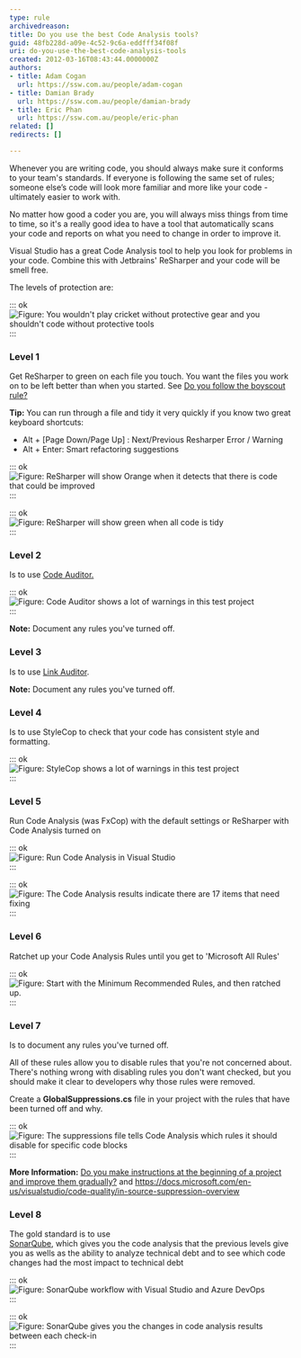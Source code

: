```yaml
---
type: rule
archivedreason: 
title: Do you use the best Code Analysis tools?
guid: 48fb228d-a09e-4c52-9c6a-eddfff34f08f
uri: do-you-use-the-best-code-analysis-tools
created: 2012-03-16T08:43:44.0000000Z
authors:
- title: Adam Cogan
  url: https://ssw.com.au/people/adam-cogan
- title: Damian Brady
  url: https://ssw.com.au/people/damian-brady
- title: Eric Phan
  url: https://ssw.com.au/people/eric-phan
related: []
redirects: []

---
```


Whenever you are writing code, you should always make sure it conforms to your team's standards. If everyone is following the same set of rules; someone else’s code will look more familiar and more like your code - ultimately easier to work with.

No matter how good a coder you are, you will always miss things from time to time, so it's a really good idea to have a tool that automatically scans your code and reports on what you need to change in order to improve it.

Visual Studio has a great Code Analysis tool to help you look for problems in your code. Combine this with Jetbrains' ReSharper and your code will be smell free.

The levels of protection are:

<!--endintro-->


::: ok  
![Figure: You wouldn't play cricket without protective gear and you shouldn't code without protective tools](CricketHelmet.jpg)  
:::

### Level 1

Get ReSharper to green on each file you touch. You want the files you work on to be left better than when you started. See     [Do you follow the boyscout rule?](http://www.ssw.com.au/ssw/standards/rules/RulestoBetterCode.aspx#BoyscoutRule)

**Tip:** You can run through a file and tidy it very quickly if you know two great keyboard shortcuts:

* Alt + [Page Down/Page Up] : Next/Previous Resharper Error / Warning
* Alt + Enter: Smart refactoring suggestions



::: ok  
![Figure: ReSharper will show Orange when it detects that there is code that could be improved](48bc81\_image001.png)  
:::


::: ok  
![Figure: ReSharper will show green when all code is tidy](image002.png)  
:::

### Level 2

Is to use     [Code Auditor.](http://www.ssw.com.au/ssw/CodeAuditor/Default.aspx)


::: ok  
![Figure: Code Auditor shows a lot of warnings in this test project](CodeAuditor.png)  
:::

**Note:** Document any rules you've turned off.

### Level 3

Is to use     [Link Auditor](http://www.ssw.com.au/ssw/LinkAuditor/).

**Note:** Document any rules you've turned off.

### Level 4

Is to use StyleCop to check that your code has consistent style and formatting.


::: ok  
![Figure: StyleCop shows a lot of warnings in this test project](StyleCopInVS2010.png)  
:::

### Level 5

Run Code Analysis (was FxCop) with the default settings or ReSharper with Code Analysis turned on


::: ok  
![Figure: Run Code Analysis in Visual Studio](CodeAnalysisVS11.png)  
:::


::: ok  
![Figure: The Code Analysis results indicate there are 17 items that need fixing](codeanalysis.png)  
:::

### Level 6

Ratchet up your Code Analysis Rules until you get to 'Microsoft All Rules'


::: ok  
![Figure: Start with the Minimum Recommended Rules, and then ratched up.](image003.png)  
:::

### Level 7

Is to document any rules you've turned off.

All of these rules allow you to disable rules that you're not concerned about.  There's nothing wrong with disabling rules you don't want checked, but you should make it clear to developers why those rules were removed.

Create a      **GlobalSuppressions.cs** file in your project with the rules that have been turned off and why.


::: ok  
![Figure: The suppressions file tells Code Analysis which rules it should disable for specific code blocks](suppressions-file.png)  
:::

**More Information:** [Do you make instructions at the beginning of a project and improve them gradually?](/do-you-make-instructions-at-the-beginning-of-a-project-and-improve-them-gradually) and     https://docs.microsoft.com/en-us/visualstudio/code-quality/in-source-suppression-overview

### Level 8

The gold standard is to use <br>   [SonarQube](https://www.sonarqube.org/), which gives you the code analysis that the previous levels give you as wells as the ability to analyze technical debt and to see which code changes had the most impact to technical debt


::: ok  
![Figure:  SonarQube workflow with Visual Studio and Azure DevOps](2016-06-08\_12-59-38.png)  
:::


::: ok  
![Figure: SonarQube gives you the changes in code analysis results between each check-in](2016-06-08\_12-59-53.png)  
:::

